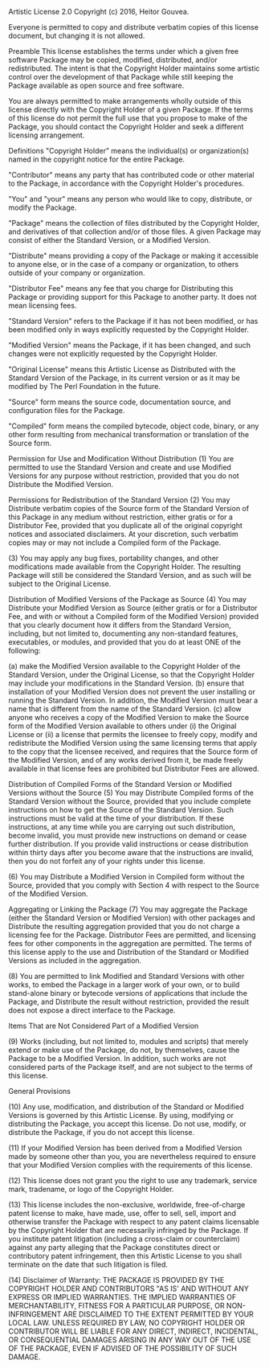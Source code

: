 Artistic License 2.0
Copyright (c) 2016, Heitor Gouvea.

Everyone is permitted to copy and distribute verbatim copies of this license
document, but changing it is not allowed.

Preamble
This license establishes the terms under which a given free software Package may
be copied, modified, distributed, and/or redistributed. The intent is that the
Copyright Holder maintains some artistic control over the development of that
Package while still keeping the Package available as open source and free
software.

You are always permitted to make arrangements wholly outside of this license
directly with the Copyright Holder of a given Package. If the terms of this
license do not permit the full use that you propose to make of the Package, you
should contact the Copyright Holder and seek a different licensing arrangement.

Definitions
"Copyright Holder" means the individual(s) or organization(s) named in the
copyright notice for the entire Package.

"Contributor" means any party that has contributed code or other material to the
Package, in accordance with the Copyright Holder's procedures.

"You" and "your" means any person who would like to copy, distribute, or modify
the Package.

"Package" means the collection of files distributed by the Copyright Holder, and
derivatives of that collection and/or of those files. A given Package may
consist of either the Standard Version, or a Modified Version.

"Distribute" means providing a copy of the Package or making it accessible to
anyone else, or in the case of a company or organization, to others outside of
your company or organization.

"Distributor Fee" means any fee that you charge for Distributing this Package or
providing support for this Package to another party. It does not mean licensing
fees.

"Standard Version" refers to the Package if it has not been modified, or has
been modified only in ways explicitly requested by the Copyright Holder.

"Modified Version" means the Package, if it has been changed, and such changes
were not explicitly requested by the Copyright Holder.

"Original License" means this Artistic License as Distributed with the Standard
Version of the Package, in its current version or as it may be modified by The
Perl Foundation in the future.

"Source" form means the source code, documentation source, and configuration
files for the Package.

"Compiled" form means the compiled bytecode, object code, binary, or any other
form resulting from mechanical transformation or translation of the Source form.

Permission for Use and Modification Without Distribution
(1) You are permitted to use the Standard Version and create and use Modified
Versions for any purpose without restriction, provided that you do not
Distribute the Modified Version.

Permissions for Redistribution of the Standard Version
(2) You may Distribute verbatim copies of the Source form of the Standard
Version of this Package in any medium without restriction, either gratis or for
a Distributor Fee, provided that you duplicate all of the original copyright
notices and associated disclaimers. At your discretion, such verbatim copies may
or may not include a Compiled form of the Package.

(3) You may apply any bug fixes, portability changes, and other modifications
made available from the Copyright Holder. The resulting Package will still be
considered the Standard Version, and as such will be subject to the Original
License.

Distribution of Modified Versions of the Package as Source
(4) You may Distribute your Modified Version as Source (either gratis or for a
Distributor Fee, and with or without a Compiled form of the Modified Version)
provided that you clearly document how it differs from the Standard Version,
including, but not limited to, documenting any non-standard features,
executables, or modules, and provided that you do at least ONE of the following:

(a) make the Modified Version available to the Copyright Holder of the Standard
Version, under the Original License, so that the Copyright Holder may include
your modifications in the Standard Version.
(b) ensure that installation of your Modified Version does not prevent the user
installing or running the Standard Version. In addition, the Modified Version
must bear a name that is different from the name of the Standard Version.
(c) allow anyone who receives a copy of the Modified Version to make the Source
form of the Modified Version available to others under
(i) the Original License or
(ii) a license that permits the licensee to freely copy, modify and redistribute
the Modified Version using the same licensing terms that apply to the copy that
the licensee received, and requires that the Source form of the Modified
Version, and of any works derived from it, be made freely available in that
license fees are prohibited but Distributor Fees are allowed.

Distribution of Compiled Forms of the Standard Version or Modified Versions
without the Source
(5) You may Distribute Compiled forms of the Standard Version without the
Source, provided that you include complete instructions on how to get the Source
of the Standard Version. Such instructions must be valid at the time of your
distribution. If these instructions, at any time while you are carrying out such
distribution, become invalid, you must provide new instructions on demand or
cease further distribution. If you provide valid instructions or cease
distribution within thirty days after you become aware that the instructions are
invalid, then you do not forfeit any of your rights under this license.

(6) You may Distribute a Modified Version in Compiled form without the Source,
provided that you comply with Section 4 with respect to the Source of the
Modified Version.

Aggregating or Linking the Package
(7) You may aggregate the Package (either the Standard Version or Modified
Version) with other packages and Distribute the resulting aggregation provided
that you do not charge a licensing fee for the Package. Distributor Fees are
permitted, and licensing fees for other components in the aggregation are
permitted. The terms of this license apply to the use and Distribution of the
Standard or Modified Versions as included in the aggregation.

(8) You are permitted to link Modified and Standard Versions with other works,
to embed the Package in a larger work of your own, or to build stand-alone
binary or bytecode versions of applications that include the Package, and
Distribute the result without restriction, provided the result does not expose a
direct interface to the Package.

Items That are Not Considered Part of a Modified Version

(9) Works (including, but not limited to, modules and scripts) that merely
extend or make use of the Package, do not, by themselves, cause the Package to
be a Modified Version. In addition, such works are not considered parts of the
Package itself, and are not subject to the terms of this license.

General Provisions

(10) Any use, modification, and distribution of the Standard or Modified
Versions is governed by this Artistic License. By using, modifying or
distributing the Package, you accept this license. Do not use, modify, or
distribute the Package, if you do not accept this license.

(11) If your Modified Version has been derived from a Modified Version made by
someone other than you, you are nevertheless required to ensure that your
Modified Version complies with the requirements of this license.

(12) This license does not grant you the right to use any trademark, service
mark, tradename, or logo of the Copyright Holder.

(13) This license includes the non-exclusive, worldwide, free-of-charge patent
license to make, have made, use, offer to sell, sell, import and otherwise
transfer the Package with respect to any patent claims licensable by the
Copyright Holder that are necessarily infringed by the Package. If you institute
patent litigation (including a cross-claim or counterclaim) against any party
alleging that the Package constitutes direct or contributory patent
infringement, then this Artistic License to you shall terminate on the date that
such litigation is filed.

(14) Disclaimer of Warranty: THE PACKAGE IS PROVIDED BY THE COPYRIGHT HOLDER AND
CONTRIBUTORS "AS IS' AND WITHOUT ANY EXPRESS OR IMPLIED WARRANTIES. THE IMPLIED
WARRANTIES OF MERCHANTABILITY, FITNESS FOR A PARTICULAR PURPOSE, OR
NON-INFRINGEMENT ARE DISCLAIMED TO THE EXTENT PERMITTED BY YOUR LOCAL LAW.
UNLESS REQUIRED BY LAW, NO COPYRIGHT HOLDER OR CONTRIBUTOR WILL BE LIABLE FOR
ANY DIRECT, INDIRECT, INCIDENTAL, OR CONSEQUENTIAL DAMAGES ARISING IN ANY WAY
OUT OF THE USE OF THE PACKAGE, EVEN IF ADVISED OF THE POSSIBILITY OF SUCH
DAMAGE.